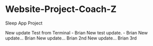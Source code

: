# Website-Project-Coach-Z
Sleep App Project

New update Test from Terminal - Brian
New test update. - Brian
New update... Brian
New update... Brian 2nd
New update... Brian 3rd

